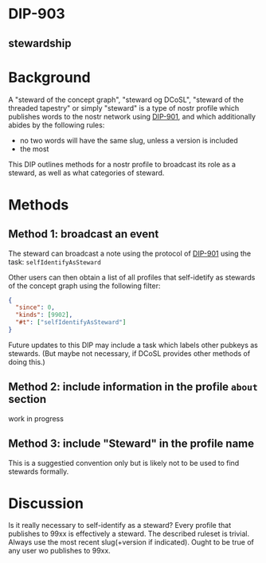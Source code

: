DIP-903
=====
stewardship
-----

# Background

A "steward of the concept graph", "steward og DCoSL", "steward of the threaded tapestry" or simply "steward" is a type of nostr profile which publishes words to the nostr network using [DIP-901](901.md), and which additionally abides by the following rules:
- no two words will have the same slug, unless a version is included
- the most

This DIP outlines methods for a nostr profile to broadcast its role as a steward, as well as what categories of steward.

# Methods

## Method 1: broadcast an event

The steward can broadcast a note using the protocol of [DIP-901](901.md) using the task: `selfIdentifyAsSteward`

Other users can then obtain a list of all profiles that self-idetify as stewards of the concept graph using the following filter:

```json
{
  "since": 0,
  "kinds": [9902],
  "#t": ["selfIdentifyAsSteward"]
}
```

Future updates to this DIP may include a task which labels other pubkeys as stewards. (But maybe not necessary, if DCoSL provides other methods of doing this.)

## Method 2: include information in the profile `about` section

work in progress

## Method 3: include "Steward" in the profile name

This is a suggestied convention only but is likely not to be used to find stewards formally.

# Discussion

Is it really necessary to self-identify as a steward? Every profile that publishes to 99xx is effectively a steward. The described ruleset is trivial. Always use the most recent slug(+version if indicated). Ought to be true of any user wo publishes to 99xx.
